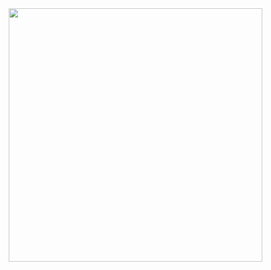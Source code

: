 <div id="header" align="center">
  <img src="https://media.giphy.com/media/v1.Y2lkPTc5MGI3NjExOHA2eXoydXFtMnpiOXMwOWJnZnN5M29heGVsa2g2MnlydG9wNWdtdCZlcD12MV9pbnRlcm5hbF9naWZfYnlfaWQmY3Q9Zw/TrlRPg856M76M/giphy.gif" width="500"/>
</div>


